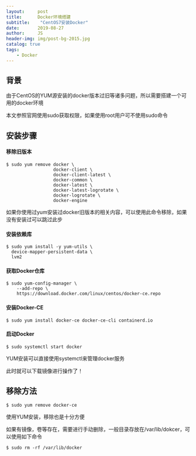 ```yaml
---
layout:     post
title:      Docker环境搭建
subtitle:    "CentOS7安装Docker"
date:       2019-08-27
author:     JS
header-img: img/post-bg-2015.jpg
catalog: true
tags:
    - Docker
---
```


## 背景

由于CentOS的YUM源安装的docker版本过旧等诸多问题，所以需要搭建一个可用的docker环境

本文参照官网使用sudo获取权限，如果使用root用户可不使用sudo命令

## 安装步骤

#### 移除旧版本

```
$ sudo yum remove docker \
                  docker-client \
                  docker-client-latest \
                  docker-common \
                  docker-latest \
                  docker-latest-logrotate \
                  docker-logrotate \
                  docker-engine
```
如果你使用过yum安装过docker旧版本的相关内容，可以使用此命令移除，如果没有安装过可以跳过此步

#### 安装依赖库

```
$ sudo yum install -y yum-utils \
  device-mapper-persistent-data \
  lvm2
```

#### 获取Docker仓库

```
$ sudo yum-config-manager \
    --add-repo \
    https://download.docker.com/linux/centos/docker-ce.repo
```

#### 安装Docker-CE

```
$ sudo yum install docker-ce docker-ce-cli containerd.io
```

#### 启动Docker

```
$ sudo systemctl start docker
```

YUM安装可以直接使用systemctl来管理docker服务

此时就可以下载镜像进行操作了！


## 移除方法

```
$ sudo yum remove docker-ce
```

使用YUM安装，移除也是十分方便

如果有镜像，卷等存在，需要进行手动删除，一般目录存放在/var/lib/dokcer，可以使用如下命令

```
$ sudo rm -rf /var/lib/docker
```
